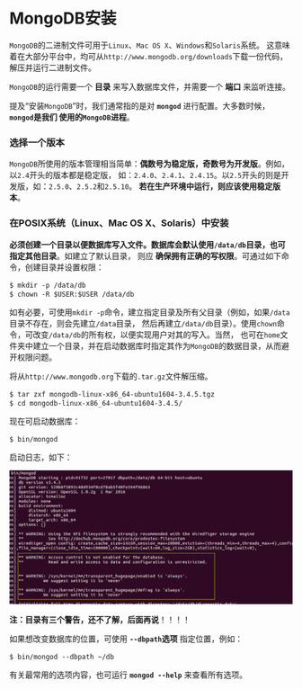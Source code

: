 MongoDB安装
==================================================================
`MongoDB`的二进制文件可用于`Linux`、`Mac OS X`、`Windows`和`Solaris`系统。
这意味着在大部分平台中，均可从`http://www.mongodb.org/downloads`下载一份代码，
解压并运行二进制文件。

`MongoDB`的运行需要一个 **目录** 来写入数据库文件，并需要一个 **端口** 来监听连接。

提及“安装`MongoDB`”时，我们通常指的是对 **`mongod`** 进行配置。大多数时候，**`mongod`是我们
使用的`MongoDB`进程**。

### 选择一个版本
`MongoDB`所使用的版本管理相当简单：**偶数号为稳定版，奇数号为开发版**。例如，以`2.4`开头的版本都是稳定版，
如：`2.4.0`、`2.4.1`、`2.4.15`。以`2.5`开头的则是开发版，如：`2.5.0`、`2.5.2`和`2.5.10`。
**若在生产环境中运行，则应该使用稳定版本**。

### 在POSIX系统（Linux、Mac OS X、Solaris）中安装
**必须创建一个目录以便数据库写入文件。数据库会默认使用`/data/db`目录，也可指定其他目录**。如建立了默认目录，
则应 **确保拥有正确的写权限**。可通过如下命令，创建目录并设置权限：
```shell
$ mkdir -p /data/db
$ chown -R $USER:$USER /data/db
```
如有必要，可使用`mkdir -p`命令，建立指定目录及所有父目录（例如，如果`/data`目录不存在，则会先建立`/data`目录，
然后再建立`/data/db`目录）。使用`chown`命令，可改变`/data/db`的所有权，以便实现用户对其的写入。当然，
也可在`home`文件夹中建立一个目录，并在启动数据库时指定其作为`MongoDB`的数据目录，从而避开权限问题。

将从`http://www.mongodb.org`下载的`.tar.gz`文件解压缩。
```shell
$ tar zxf mongodb-linux-x86_64-ubuntu1604-3.4.5.tgz
$ cd mongodb-linux-x86_64-ubuntu1604-3.4.5/
```
现在可启动数据库：
```shell
$ bin/mongod
```
启动日志，如下：

![启动日志](img/p1.png)

**注：目录有三个警告，还不了解，后面再说**！！！！

如果想改变数据库的位置，可使用 **`--dbpath`选项** 指定位置，例如：
```shell
$ bin/mongod --dbpath ~/db
```
有关最常用的选项内容，也可运行 **`mongod --help`** 来查看所有选项。


